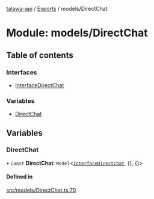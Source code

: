 [talawa-api](../README.md) / [Exports](../modules.md) / models/DirectChat

# Module: models/DirectChat

## Table of contents

### Interfaces

- [InterfaceDirectChat](../interfaces/models_DirectChat.InterfaceDirectChat.md)

### Variables

- [DirectChat](models_DirectChat.md#directchat)

## Variables

### DirectChat

• `Const` **DirectChat**: `Model`\<[`InterfaceDirectChat`](../interfaces/models_DirectChat.InterfaceDirectChat.md), {}, {}\>

#### Defined in

[src/models/DirectChat.ts:70](https://github.com/PalisadoesFoundation/talawa-api/blob/55cb3be/src/models/DirectChat.ts#L70)
